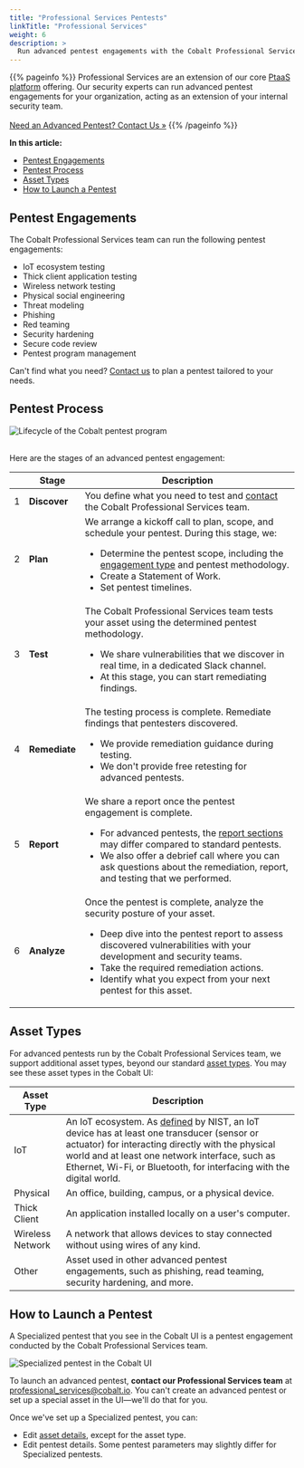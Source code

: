 ```yaml
---
title: "Professional Services Pentests"
linkTitle: "Professional Services"
weight: 6
description: >
  Run advanced pentest engagements with the Cobalt Professional Services team.
---
```


{{% pageinfo %}}
Professional Services are an extension of our core [PtaaS platform](https://www.cobalt.io/ptaas) offering. Our security experts can run advanced pentest engagements for your organization, acting as an extension of your internal security team.<br><br><a class="btn btn-outline-primary rounded" href="mailto:professional_services@cobalt.io" target="_blank">Need an Advanced Pentest? Contact Us »</a>
{{% /pageinfo %}}

**In this article:**

- [Pentest Engagements](#pentest-engagements)
- [Pentest Process](#pentest-process)
- [Asset Types](#asset-types)
- [How to Launch a Pentest](#how-to-launch-a-pentest)

## Pentest Engagements

The Cobalt Professional Services team can run the following pentest engagements:

- IoT ecosystem testing
- Thick client application testing
- Wireless network testing
- Physical social engineering
- Threat modeling
- Phishing
- Red teaming
- Security hardening
- Secure code review
- Pentest program management

Can't find what you need? [Contact us](mailto:professional_services@cobalt.io) to plan a pentest tailored to your needs.

<!--
## Pentest Methodologies

We follow pentest methodologies based on the industry best practices. Learn more about each methodology:

- IoT ecosystem testing
- Thick client application testing
- Wireless network testing
- Physical testing
- Threat modeling
- Phishing
- Red teaming
- Security hardening
- Secure code review
-->

## Pentest Process

![Lifecycle of the Cobalt pentest program](/deepdive/PentestProcessFlow.png "Lifecycle of the Cobalt pentest program")
<br><br>

Here are the stages of an advanced pentest engagement:

| | Stage | Description |
|---|---|---|
| 1 | **Discover** | You define what you need to test and [contact](mailto:professional_services@cobalt.io) the Cobalt Professional Services team.  |
| 2 | **Plan** | We arrange a kickoff call to plan, scope, and schedule your pentest. During this stage, we:<ul><li>Determine the pentest scope, including the [engagement type](#pentest-engagements) and pentest methodology.</li><li>Create a Statement of Work.</li><li>Set pentest timelines.</li></ul> |
| 3 | **Test** | The Cobalt Professional Services team tests your asset using the determined pentest methodology.<ul><li>We share vulnerabilities that we discover in real time, in a dedicated Slack channel.</li><li>At this stage, you can start remediating findings.</li></ul> |
| 4 | **Remediate** | The testing process is complete. Remediate findings that pentesters discovered.<ul><li>We provide remediation guidance during testing.</li><li>We don't provide free retesting for advanced pentests.</li></ul> |
| 5 | **Report** | We share a report once the pentest engagement is complete.<ul><li>For advanced pentests, the [report sections](/platform-deep-dive/pentests/reports/report-contents/) may differ compared to standard pentests.</li><li>We also offer a debrief call where you can ask questions about the remediation, report, and testing that we performed.</li></ul> |
| 6 | **Analyze** | Once the pentest is complete, analyze the security posture of your asset.<ul><li>Deep dive into the pentest report to assess discovered vulnerabilities with your development and security teams.</li><li>Take the required remediation actions.</li><li>Identify what you expect from your next pentest for this asset.</li></ul> |

## Asset Types

For advanced pentests run by the Cobalt Professional Services team, we support additional asset types, beyond our standard [asset types](/platform-deep-dive/assets/asset-types/). You may see these asset types in the Cobalt UI:

| Asset Type | Description |
|---|---|
| IoT | An IoT ecosystem. As [defined](https://csrc.nist.gov/glossary/term/iot_device) by NIST, an IoT device has at least one transducer (sensor or actuator) for interacting directly with the physical world and at least one network interface, such as Ethernet, Wi-Fi, or Bluetooth, for interfacing with the digital world. |
| Physical | An office, building, campus, or a physical device. |
| Thick Client | An application installed locally on a user's computer. |
| Wireless Network | A network that allows devices to stay connected without using wires of any kind. |
| Other | Asset used in other advanced pentest engagements, such as phishing, read teaming, security hardening, and more.

## How to Launch a Pentest

A Specialized pentest that you see in the Cobalt UI is a pentest engagement conducted by the Cobalt Professional Services team.

![Specialized pentest in the Cobalt UI](/profservices/specialized-pentest-label.png "Specialized pentest in the Cobalt UI")

To launch an advanced pentest, **contact our Professional Services team** at [professional_services@cobalt.io](mailto:professional_services@cobalt.io). You can't create an advanced pentest or set up a special asset in the UI—we'll do that for you.

Once we've set up a Specialized pentest, you can:

- Edit [asset details](/getting-started/assets/#asset-details), except for the asset type.
- Edit pentest details. Some pentest parameters may slightly differ for Specialized pentests.
